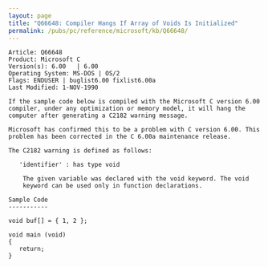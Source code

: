 ```yaml
---
layout: page
title: "Q66648: Compiler Hangs If Array of Voids Is Initialized"
permalink: /pubs/pc/reference/microsoft/kb/Q66648/
---
```


	Article: Q66648
	Product: Microsoft C
	Version(s): 6.00   | 6.00
	Operating System: MS-DOS | OS/2
	Flags: ENDUSER | buglist6.00 fixlist6.00a
	Last Modified: 1-NOV-1990
	
	If the sample code below is compiled with the Microsoft C version 6.00
	compiler, under any optimization or memory model, it will hang the
	computer after generating a C2182 warning message.
	
	Microsoft has confirmed this to be a problem with C version 6.00. This
	problem has been corrected in the C 6.00a maintenance release.
	
	The C2182 warning is defined as follows:
	
	   'identifier' : has type void
	
	    The given variable was declared with the void keyword. The void
	    keyword can be used only in function declarations.
	
	Sample Code
	-----------
	
	void buf[] = { 1, 2 };
	
	void main (void)
	{
	   return;
	}
